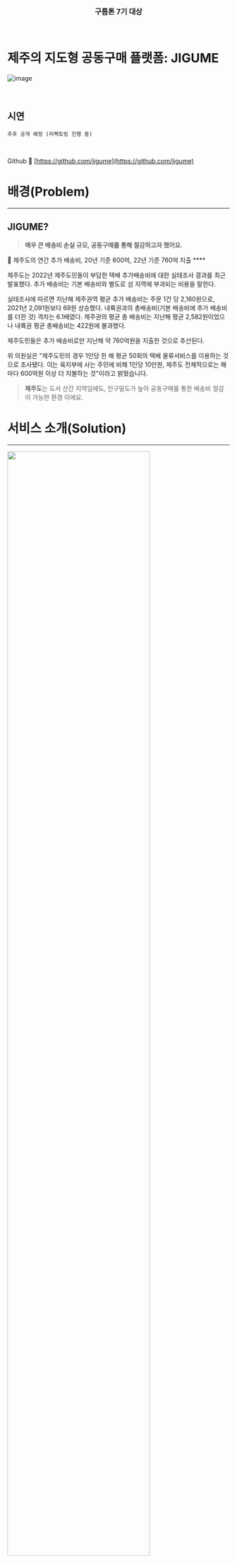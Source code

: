 <br />
<h3 align='center'>구름톤 7기 대상</h3>
<br />

# 제주의 지도형 공동구매 플랫폼: JIGUME

![image](https://github.com/jigume/.github/assets/68184254/ce7cc7cb-656f-49f6-8601-4e043e7bae0d)

<br/>

## 시연
`추후 공개 예정 (리펙토링 진행 중)`

<br/>


Github 🔗 [https://github.com/jigume](https://github.com/jigume)

# ****배경(Problem)****

---

## JIGUME?

> **매우 큰 배송비 손실 규모, 공동구매를 통해 절감하고자 했어요.**
> 

<aside>
🍊 제주도의 연간 추가 배송비, 20년 기준 600억, 22년 기준 760억 지출
****

</aside>

제주도는 2022년 제주도민들이 부담한 택배 추가배송비에 대한 실태조사 결과를 최근 발표했다. 추가 배송비는 기본 배송비와 별도로 섬 지역에 부과되는 비용을 말한다.

실태조사에 따르면 지난해 제주권역 평균 추가 배송비는 주문 1건 당 2,160원으로, 2021년 2,091원보다 69원 상승했다. 내륙권과의 총배송비(기본 배송비에 추가 배송비를 더한 것) 격차는 6.1배였다. 제주권의 평균 총 배송비는 지난해 평균 2,582원이었으나 내륙권 평균 총배송비는 422원에 불과했다.

제주도민들은 추가 배송비로만 지난해 약 760억원을 지출한 것으로 추산된다.

위 의원실은 "제주도민의 경우 1인당 한 해 평균 50회의 택배 물류서비스를 이용하는 것으로 조사됐다. 이는 육지부에 사는 주민에 비해 1인당 10만원, 제주도 전체적으로는 해마다 600억원 이상 더 지불하는 것"이라고 밝혔습니다.

> **제주도**는 도서 산간 지역임에도,
인구밀도가 높아 공동구매를 통한 배송비 절감이 가능한 환경 이에요.
> 

# **서비스 소개(Solution)**

---

<img width="80%" height="80%" src="https://github.com/jigume/jigume-backend/assets/102659136/56a111d3-4d9e-4035-abce-875c9c7da165">


### 기대효과

<img width="80%" height="80%" src="https://github.com/jigume/jigume-backend/assets/102659136/3018cc27-e061-4cdc-8d50-69983d23b4d6">


# **핵심 기능**

---

### **지도 기반 공동 구매처 찾기**

<aside>
🌏 지구미에서 공동 구매를 이용하는 사용자들은 직접 픽업을 받으러 가요.

"카카오 지도 API"를 활용한 서비스로 내 위치 기반의 공동 구매를 열거나 찾아갈 수 있도록 했어요.

</aside>

### `메인페이지`

❶ 카카오 지도 API로 위치기반 서비스 작성

❷ 내 위치 표시

❸ 공구가 열린 장소엔 마커로 표시 : 픽업 받기 편한 공동구매만 골라서

❹ 바텀시트를 통해 선택한 공동구매폼의
정보, 목록을 확인

<img width="80%" height="80%" src="https://github.com/jigume/jigume-backend/assets/102659136/144b8c4b-a05a-47e7-9345-bd139e455747">


### `공동 구매 목록 페이지`

❶ 구매 제품 기반으로 확인하고 싶은 유저를 위해 구매 폼 목록 제공

❷ 제품군 카테고리로 빠른 탐색

<img width="80%" height="80%" src="https://github.com/jigume/jigume-backend/assets/102659136/239e4d68-19e6-4bb6-b5fc-84e70eb3ee1c">


### 공동 구매 참여 하기

### `공동 구매 소개 페이지`

❶ 상품 링크 미리 보기

공동 구매할 상품의 링크 정보를 미리 확인해요

❷ 상세 지도 확인

상세지도를 한번 더 제공함으로써, 픽업 장소를 착각하는 일을 다시 한번 방지해요

❸ 공동 구매 정보 확인

참여자 수를 통해 분할할 배송비를 어느정도
예상할 수 있어요. 기존 참여자가 많을수록
새로운 참여자가 늘어날 가능성이 높아요.

<img width="80%" height="80%" src="https://github.com/jigume/jigume-backend/assets/102659136/7532f0cf-a589-4c1c-a5f3-ab6c8293ce56">


### 공동 구매 등록 하기

### `공동 구매 등록 페이지`

❶ 긴 등록 과정을 분할

스크롤 형 입력폼이 아닌, 분할된 원페이지 타입 입력 폼을 사용.

❷ UX라이팅을 통한 유저 중도 이탈 방지

응원, 입력해야 할 정보에 대한 가이드 등 친절한 UX라이팅을 통해 이탈이 덜 발생하도록 했어요.

<img width="80%" height="80%" src="https://github.com/jigume/jigume-backend/assets/102659136/8dc49ad1-299e-4e93-81e6-53a0a853e9b3">


### 구매 공지방 기능

### `공지 페이지`

❶ 팔로워와 구매리더의 소통법 마련

유저간 대화를 통해 픽업 기간, 시간 등을
조율할 수 있어요.

❷ 보증금 제도(제 3자 에스크로 결제 • 보관)

보증금을 지구미 에스크로에 맡겨야 공지방에 입장 가능하도록 정책을 세워
구매리더와 팔로워간에 노쇼/먹튀에 대한 걱정을 줄였어요.

<img width="80%" height="80%" src="https://github.com/jigume/jigume-backend/assets/102659136/00a38f0a-fe29-4745-93a2-5e090d64c3f3">


### 시스템 아키텍처

<img width="80%" height="80%" src="https://github.com/jigume/jigume-backend/assets/102659136/3a424d47-3c36-494e-90e4-654539d7493f">


### Frontend

<aside>
1️⃣ 개발 및 서비스 편의성을 위해 시스템 구조를 설계 하였어요.

</aside>

- 카카오 등 `OAuth`를 통하여 편리한 로그인을 구현하였어요.
- Vercel의 `CI/CD`를 활용하여 지속적인 서비스를 제공할 수 있고 편리한 배포를 하였어요.

<aside>
2️⃣ 위치 기반 콘텐츠를 위한 기능을 구현하였어요.

</aside>

- `카카오 맵 API`를 사용하여 사용자의 위치를 기반으로 지도 콘텐츠를 사용할 수 있어요.
- 좌표보다 이해하기 쉬운 주소로 변환을 위해 `지오코더 API`를 통해 편리하게 이용할 수 있어요.

<aside>
3️⃣ 효율적인 웹 어플리케이션 로직과 통신을 구현하였어요

</aside>

- 빠른 배포를 위해 ESM을 기반인 `React Vite`을 사용하여 빌드 시간을 아꼈어요.
- 효율적인 데이터 통신 기능을 위하여 `React Query`를 사용하였어요.
- 에러를 최소화 하기 위해 `EsList`와 `Prettier`를 통해 문법 구조를 통일화하였어요.

### Backend

<aside>
1️⃣ Java 기반의 Spring Boot를 이용하여 서버를 구성했어요.

</aside>

- `SpringBoot 3.1.3`, `Gradle 7.6.1`

<aside>
2️⃣ ORM 기술인 JPA과 MYSQL 8.0을 이용하여 데이터베이스를 구축했어요.

</aside>

- `Spring Data JPA`, `MYSQL 8.0`
- ERD 구성은 [ErdCloud](https://www.erdcloud.com/d/848iR4Xid7qsoyyrJ)를 참고하시길 바랄께요 !

<aside>
3️⃣ Spring Security를 이용한 OAuth 2.0 기반의 다양한 소셜 로그인을 구현했어요.

</aside>

- Jwt를 활용해 네이버 로그인, 카카오 로그인, apple 로그인(추후 도입 예정)을 구현했어요.
- Jwt 기반의 `stateless`한 로그인을 구현했어요 !

<aside>
4️⃣ LightSail, S3를 이용해 배포하였어요.

</aside>

# **팀 소개**

---

<aside>
✋ 작업에 들어가기 전, 팀의 규칙을 지정하고 전체 목표를 설정했어요.

### **프로젝트 룰 : 팀워크의 기반을 만들고 시작했어요.**

1. 호칭은 ㅇㅇ님
2. 쿠션어 사용 (혹시 ~~, 바쁘시겠지만 ~~, 등등 기분좋게)
3. 타임테이블 준수 (몇 시까지 무엇을 한다는 목표 지정)
4. 팀 1차 목표는 지도 화면 구현, 2차 목표는 더미 데이터로 콘텐츠 표시
</aside>

### R&R

<img src="https://github.com/jigume/jigume-backend/assets/102659136/3a425b27-ba7f-447f-be48-8f381d9c985a" width="80%" height="80%">



### 협업 이야기
<img width="80%" height="80%" src="https://github.com/jigume/jigume-backend/assets/102659136/ce8a5518-627d-4e2b-80bb-102e4b164701">

### CONTACT
<div style="display: flex; justify-content: center;">
    <table>
      <tr>
        </td><td align="center"><a href=""><img src="https://github.com/jigume/jigume-backend/assets/102659136/c590ced9-79b8-49f3-8e83-342e21d98e0d" width="100px;" alt=""/><br />
            <a><sub><b>`팀장` 김서희 (디자이너)</b></sub></a><br />
            </a>
            </td>
       <td align="center"><a href=""><img src="https://github.com/jigume/jigume-backend/assets/102659136/12544b68-4eba-4fbb-acba-e3e0d2af5025" width="100px;" alt=""/><br />
            <a><sub><b>김현준 (BE)</b></sub></a><br />
            </a>
    </td>
      <td align="center"><a href=""><img src="https://github.com/jigume/jigume-backend/assets/102659136/4eed85c8-a20c-49a9-ba67-bdc744327384" width="100px;" alt=""/><br />
            <a><sub><b>이도경 (FE)</b></sub></a><br />
            </a>
            </td>
       <td align="center"><a href=""><img src="https://github.com/jigume/jigume-backend/assets/102659136/57608efd-2072-41e8-9ba7-46d1af9844eb" width="100px;" alt=""/><br />
            <a><sub><b>정혜연 (FE)</b></sub></a><br />
            </a>
            </td>
        <td align="center"><a href=""><img src="https://github.com/jigume/jigume-backend/assets/102659136/f31bbc62-9543-424d-b4a3-fb4c324d76dd" width="100px;" alt=""/><br />
            <a><sub><b>천수승 (기획 / PM)</b></sub></a><br />
            </a>
            </td>
    </table>
</div>
